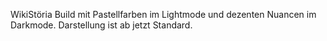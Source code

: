 WikiStöria Build mit Pastellfarben im Lightmode und dezenten Nuancen im Darkmode. Darstellung ist ab jetzt Standard.